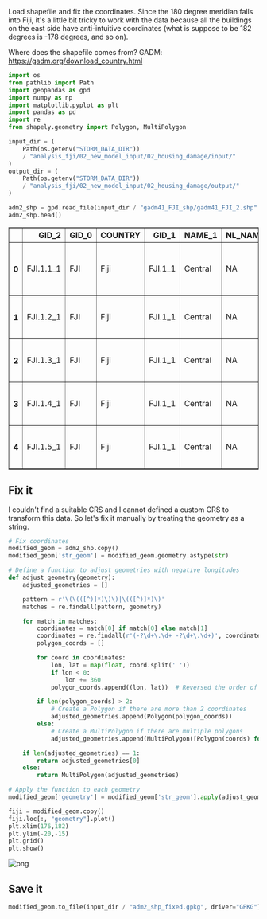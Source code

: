 Load shapefile and fix the coordinates. Since the 180 degree meridian falls into Fiji, it's a little bit tricky to work with the data because all the buildings on the east side have anti-intuitive coordinates (what is suppose to be 182 degrees is -178 degrees, and so on).


Where does the shapefile comes from? GADM: https://gadm.org/download_country.html


```python
import os
from pathlib import Path
import geopandas as gpd
import numpy as np
import matplotlib.pyplot as plt
import pandas as pd
import re
from shapely.geometry import Polygon, MultiPolygon
```


```python
input_dir = (
    Path(os.getenv("STORM_DATA_DIR"))
    / "analysis_fji/02_new_model_input/02_housing_damage/input/"
)
output_dir = (
    Path(os.getenv("STORM_DATA_DIR"))
    / "analysis_fji/02_new_model_input/02_housing_damage/output/"
)
```


```python
adm2_shp = gpd.read_file(input_dir / "gadm41_FJI_shp/gadm41_FJI_2.shp" )
adm2_shp.head()
```




<div>
<style scoped>
    .dataframe tbody tr th:only-of-type {
        vertical-align: middle;
    }

    .dataframe tbody tr th {
        vertical-align: top;
    }

    .dataframe thead th {
        text-align: right;
    }
</style>
<table border="1" class="dataframe">
  <thead>
    <tr style="text-align: right;">
      <th></th>
      <th>GID_2</th>
      <th>GID_0</th>
      <th>COUNTRY</th>
      <th>GID_1</th>
      <th>NAME_1</th>
      <th>NL_NAME_1</th>
      <th>NAME_2</th>
      <th>VARNAME_2</th>
      <th>NL_NAME_2</th>
      <th>TYPE_2</th>
      <th>ENGTYPE_2</th>
      <th>CC_2</th>
      <th>HASC_2</th>
      <th>geometry</th>
    </tr>
  </thead>
  <tbody>
    <tr>
      <th>0</th>
      <td>FJI.1.1_1</td>
      <td>FJI</td>
      <td>Fiji</td>
      <td>FJI.1_1</td>
      <td>Central</td>
      <td>NA</td>
      <td>Naitasiri</td>
      <td>NA</td>
      <td>NA</td>
      <td>Province</td>
      <td>Province</td>
      <td>NA</td>
      <td>FJ.CENT</td>
      <td>POLYGON ((178.02792 -17.57986, 178.02873 -17.5...</td>
    </tr>
    <tr>
      <th>1</th>
      <td>FJI.1.2_1</td>
      <td>FJI</td>
      <td>Fiji</td>
      <td>FJI.1_1</td>
      <td>Central</td>
      <td>NA</td>
      <td>Namosi</td>
      <td>NA</td>
      <td>NA</td>
      <td>Province</td>
      <td>Province</td>
      <td>NA</td>
      <td>FJ.CE.NM</td>
      <td>MULTIPOLYGON (((178.27052 -18.17324, 178.27080...</td>
    </tr>
    <tr>
      <th>2</th>
      <td>FJI.1.3_1</td>
      <td>FJI</td>
      <td>Fiji</td>
      <td>FJI.1_1</td>
      <td>Central</td>
      <td>NA</td>
      <td>Rewa</td>
      <td>NA</td>
      <td>NA</td>
      <td>Province</td>
      <td>Province</td>
      <td>NA</td>
      <td>FJ.CE.RW</td>
      <td>MULTIPOLYGON (((178.15167 -18.41028, 178.15111...</td>
    </tr>
    <tr>
      <th>3</th>
      <td>FJI.1.4_1</td>
      <td>FJI</td>
      <td>Fiji</td>
      <td>FJI.1_1</td>
      <td>Central</td>
      <td>NA</td>
      <td>Serua</td>
      <td>NA</td>
      <td>NA</td>
      <td>Province</td>
      <td>Province</td>
      <td>NA</td>
      <td>FJ.CE.SR</td>
      <td>MULTIPOLYGON (((178.07361 -18.43389, 178.07333...</td>
    </tr>
    <tr>
      <th>4</th>
      <td>FJI.1.5_1</td>
      <td>FJI</td>
      <td>Fiji</td>
      <td>FJI.1_1</td>
      <td>Central</td>
      <td>NA</td>
      <td>Tailevu</td>
      <td>NA</td>
      <td>NA</td>
      <td>Province</td>
      <td>Province</td>
      <td>NA</td>
      <td>FJ.CE.TL</td>
      <td>MULTIPOLYGON (((178.61694 -17.97167, 178.61722...</td>
    </tr>
  </tbody>
</table>
</div>



## Fix it

I couldn't find a suitable CRS and I cannot defined a custom CRS to transform this data. So let's fix it manually by treating the geometry as a string.


```python
# Fix coordinates
modified_geom = adm2_shp.copy()
modified_geom['str_geom'] = modified_geom.geometry.astype(str)

# Define a function to adjust geometries with negative longitudes
def adjust_geometry(geometry):
    adjusted_geometries = []

    pattern = r'\(\(([^)]*)\)\)|\(([^)]*)\)'
    matches = re.findall(pattern, geometry)

    for match in matches:
        coordinates = match[0] if match[0] else match[1]
        coordinates = re.findall(r'(-?\d+\.\d+ -?\d+\.\d+)', coordinates)
        polygon_coords = []

        for coord in coordinates:
            lon, lat = map(float, coord.split(' '))
            if lon < 0:
                lon += 360
            polygon_coords.append((lon, lat))  # Reversed the order of lon and lat

        if len(polygon_coords) > 2:
            # Create a Polygon if there are more than 2 coordinates
            adjusted_geometries.append(Polygon(polygon_coords))
        else:
            # Create a MultiPolygon if there are multiple polygons
            adjusted_geometries.append(MultiPolygon([Polygon(coords) for coords in polygon_coords]))

    if len(adjusted_geometries) == 1:
        return adjusted_geometries[0]
    else:
        return MultiPolygon(adjusted_geometries)

# Apply the function to each geometry
modified_geom['geometry'] = modified_geom['str_geom'].apply(adjust_geometry)
```


```python
fiji = modified_geom.copy()
fiji.loc[:, "geometry"].plot()
plt.xlim(176,182)
plt.ylim(-20,-15)
plt.grid()
plt.show()
```



![png](00.1_fix_shapefile_files/00.1_fix_shapefile_7_0.png)



## Save it


```python
modified_geom.to_file(input_dir / "adm2_shp_fixed.gpkg", driver="GPKG")
```
